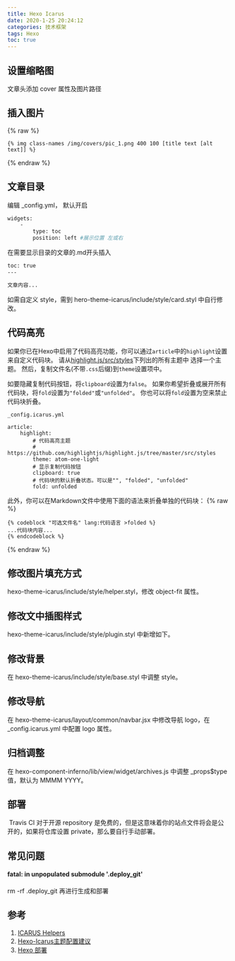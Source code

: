 ```yaml
---
title: Hexo Icarus
date: 2020-1-25 20:24:12
categories: 技术框架
tags: Hexo
toc: true
---
```


## 设置缩略图

文章头添加 cover 属性及图片路径

<!-- more -->

## 插入图片
{% raw %}
```ejs
{% img class-names /img/covers/pic_1.png 400 100 [title text [alt text]] %}
```
{% endraw %}



## 文章目录

编辑 _config.yml， 默认开启

```bash
widgets:
    -
        type: toc
        position: left #展示位置 左或右
```

在需要显示目录的文章的.md开头插入

```bash
toc: true
---

文章内容...
```



如需自定义 style，需到 hero-theme-icarus/include/style/card.styl 中自行修改。



## 代码高亮

如果你已在Hexo中启用了代码高亮功能，你可以通过`article`中的`highlight`设置来自定义代码块。 请从[highlight.js/src/styles](https://github.com/highlightjs/highlight.js/tree/9.18.1/src/styles)下列出的所有主题中 选择一个主题。 然后，复制文件名(不带`.css`后缀)到`theme`设置项中。

如要隐藏复制代码按钮，将`clipboard`设置为`false`。 如果你希望折叠或展开所有代码块，将`fold`设置为`"folded"`或`"unfolded"`。 你也可以将`fold`设置为空来禁止代码块折叠。

```ejs
_config.icarus.yml

article:
    highlight:
        # 代码高亮主题
        # https://github.com/highlightjs/highlight.js/tree/master/src/styles
        theme: atom-one-light
        # 显示复制代码按钮
        clipboard: true
        # 代码块的默认折叠状态。可以是"", "folded", "unfolded"
        fold: unfolded
```

此外，你可以在Markdown文件中使用下面的语法来折叠单独的代码块：
{% raw %}
```ejs
{% codeblock "可选文件名" lang:代码语言 >folded %}
...代码块内容...
{% endcodeblock %}
```
{% endraw %}



## 修改图片填充方式

hexo-theme-icarus/include/style/helper.styl，修改 object-fit 属性。

## 修改文中插图样式

hexo-theme-icarus/include/style/plugin.styl 中新增如下。


## 修改背景

在 hexo-theme-icarus/include/style/base.styl 中调整 style。


## 修改导航

在 hexo-theme-icarus/layout/common/navbar.jsx 中修改导航 logo，在 _config.icarus.yml 中配置 logo 属性。


## 归档调整

在 hexo-component-inferno/lib/view/widget/archives.js 中调整 _props$type 值，默认为 MMMM YYYY。


## 部署

​	Travis CI 对于开源 repository 是免费的，但是这意味着你的站点文件将会是公开的，如果将仓库设置 private，那么要自行手动部署。



## 常见问题

#### fatal: in unpopulated submodule '.deploy_git'

rm -rf .deploy_git 再进行生成和部署



## 参考

1. [ICARUS Helpers](https://ppoffice.github.io/hexo-theme-icarus/uncategorized/hexo-built-in-tag-helpers/#Image)
2. [Hexo-Icarus主题配置建议](https://blog.andycen.com/2020/03/07/Hexo-Icarus%E4%B8%BB%E9%A2%98%E9%85%8D%E7%BD%AE%E5%BB%BA%E8%AE%AE/)
3. [Hexo 部署](https://hexo.io/zh-cn/docs/github-pages)

